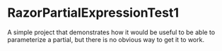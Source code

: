 # RazorPartialExpressionTest1

A simple project that demonstrates how it would be useful to be able to parameterize a partial, but there is no obvious way to get it to work.

